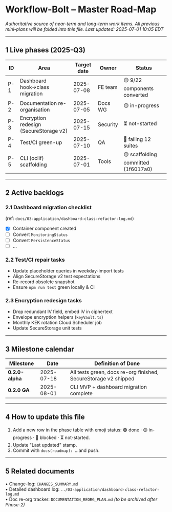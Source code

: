 # Workflow-Bolt – Master Road-Map

_Authoritative source of near-term and long-term work items.  All previous mini-plans will be folded into this file.  Last updated: 2025-07-01 10:05 EDT_

---

## 1  Live phases (2025-Q3)

| ID | Area | Target date | Owner | Status |
|----|------|-------------|--------|--------|
| P-1 | Dashboard hook→class migration | 2025-07-08 | FE team | 🟡 9/22 components converted |
| P-2 | Documentation re-organisation | 2025-07-05 | Docs WG | 🟡 in-progress |
| P-3 | Encryption redesign (SecureStorage v2) | 2025-07-15 | Security | ⏳ not-started |
| P-4 | Test/CI green-up | 2025-07-10 | QA | 🔴 failing 12 suites |
| P-5 | CLI (oclif) scaffolding | 2025-07-01 | Tools | 🟡 scaffolding committed (1f6017a0) |

---

## 2  Active backlogs

### 2.1  Dashboard migration checklist  

(ref: `docs/03-application/dashboard-class-refactor-log.md`)

- [x] Container component created  
- [ ] Convert `MonitoringStatus`  
- [ ] Convert `PersistenceStatus`  
- [ ] …

### 2.2  Test/CI repair tasks

- Update placeholder queries in weekday-import tests  
- Align SecureStorage v2 test expectations  
- Re-record obsolete snapshot  
- Ensure `npm run test` green locally & CI

### 2.3  Encryption redesign tasks

- Drop redundant IV field, embed IV in ciphertext  
- Envelope encryption helpers (`keyVault.ts`)  
- Monthly KEK rotation Cloud Scheduler job  
- Update SecureStorage unit tests

---

## 3  Milestone calendar

| Milestone | Date | Definition of Done |
|-----------|------|--------------------|
| **0.2.0-alpha** | 2025-07-18 | All tests green, docs re-org finished, SecureStorage v2 shipped |
| **0.2.0 GA** | 2025-08-01 | CLI MVP + dashboard migration complete |

---

## 4  How to update this file

1. Add a new row in the phase table with emoji status: 🟢 done · 🟡 in-progress · 🔴 blocked · ⏳ not-started.  
2. Update "Last updated" stamp.  
3. Commit with `docs(roadmap): …` and push.

---

## 5  Related documents

• Change-log: `CHANGES_SUMMARY.md`  
• Detailed dashboard log: `../03-application/dashboard-class-refactor-log.md`  
• Doc re-org tracker: `DOCUMENTATION_REORG_PLAN.md`  _(to be archived after Phase-2)_
